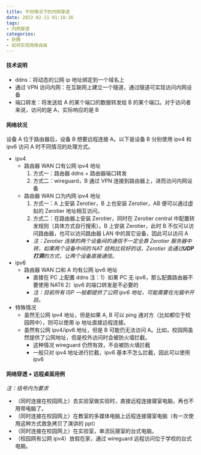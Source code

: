 ```yaml
---
title: 不同情况下的内网穿透
date: 2022-02-11 01:18:16
tags:
- 内网穿透
categories:
- 折腾
- 如何实现网络自由
---
```


#### 技术说明

- ddns：将动态的公网 ip 地址绑定到一个域名上
- 通过 VPN 访问内网：在互联网上建立一个隧道，通过隧道可实现访问内网设备
- 端口转发：将发送给 A 的某个端口的数据转发给 B 的某个端口。对于访问者来说，访问的是 A，实际响应的是 B

#### 网络状况

设备 A 位于路由器后，设备 B 想要远程连接 A。以下是设备 B 分别使用 ipv4 和 ipv6 访问 A 时不同情况的处理方式。
<!-- more -->

- ipv4
  - 路由器 WAN 口有公网 ipv4 地址
    1. 方式一：路由器 ddns + 路由器端口转发
    2. 方式二：wireguard，B 通过 VPN 连接到路由器上，进而访问内网设备
  - 路由器 WAN 口为内网 ipv4 地址
    1. 方式一：A 上安装 Zerotier，B 上也安装 Zerotier，AB 便可以通过虚拟的 Zerotier 地址相互访问。
    2. 方式二：在路由器上安装 Zerotier，同时在 Zerotier central 中配置转发规则（具体方式自行搜索）。B 上安装 Zerotier，此时 B 不仅可以访问路由器，也可以访问路由器 LAN 中的其它设备，因此可以访问 A
    - *注：Zerotier 连接的两个设备间的通信不一定全靠 Zerotier 服务器中转，如果两个设备中间的 NAT 结构比较好的话，Zerotier 会通过**UDP 打洞**的方式，让两个设备直接通信。*
- ipv6
  - 路由器 WAN 口和 A 均有公网 ipv6 地址
    - 直接在 PC 上配置 ddns
      注：1）如果 PC 无 ipv6，那么配置路由器不要使用 NAT6
      2）ipv6 的端口转发是不必要的
    - *注：目前所有 ISP 一般都提供了公网 ipv6 地址，可能需要在光猫中开启。*
- 特殊情况
  - 虽然无公网 ipv4 地址，但是如果 A, B 可以 ping 通对方（比如都位于校园网中），则可以使用 ip 地址直接远程连接。
  - 虽然有公网 ipv4/ipv6 地址，但是 B 可能仍无法访问 A。比如，校园网虽然提供了公网地址，但是校外访问时会被防火墙拦截。
    - 这种情况 wireguard 仍然有效，不会被防火墙拦截
    - 一般只对 ipv4 地址进行拦截，ipv6 基本不怎么拦截，因此可以使用 ipv6

#### 网络穿透 + 远程桌面用例

*注：括号内为要求*

- （同时连接在校园网上）去实验室做实验时，直接远程连接寝室电脑，再也不用带电脑了。
- （同时连接在校园网上）在教室的多媒体电脑上远程连接寝室电脑（有一次使用这种方式救急拷贝了演讲的 ppt）
- （同时连接在校园网上）在实验室，串流玩寝室的台式电脑。
- （校园网有公网 ipv4）放假在家，通过 wireguard 远程访问位于学校的台式电脑。
